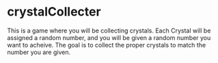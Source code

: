 # crystalCollecter
This is a game where you will be collecting crystals. Each Crystal will be assigned a random number, and you will be given a random number you want to acheive. The goal is to collect the proper crystals to match the number you are given. 
